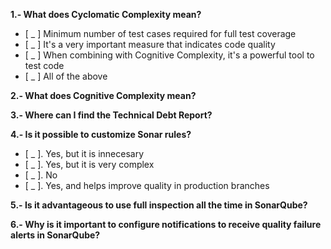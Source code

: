 

**1.- What does Cyclomatic Complexity mean?**

- [ _ ] Minimum number of test cases required for full test coverage
- [ _ ] It's a very important measure that indicates code quality
- [ _ ] When combining with Cognitive Complexity, it's a powerful tool to test code
- [ _ ] All of the above

**2.- What does Cognitive Complexity mean?**

**3.- Where can I find the Technical Debt Report?**

**4.- Is it possible to customize Sonar rules?**

- [ _ ]. Yes, but it is innecesary
- [ _ ]. Yes, but it is very complex
- [ _ ]. No
- [ _ ]. Yes, and helps improve quality in production branches

**5.- Is it advantageous to use full inspection all the time in SonarQube?**

**6.- Why is it important to configure notifications to receive quality failure alerts in SonarQube?**